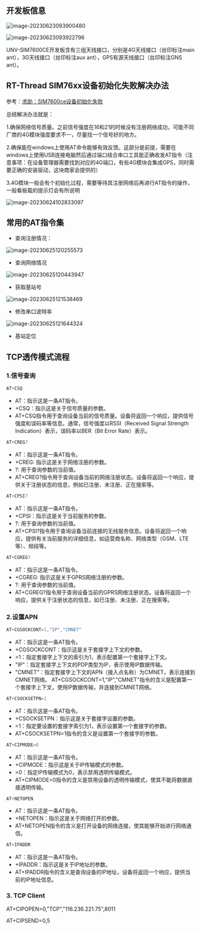 ## 开发板信息

![image-20230623093900480](https://cdn.jsdelivr.net/gh/kurisaW/picbed/img2023/202306230939807.png)

![image-20230623093922796](https://cdn.jsdelivr.net/gh/kurisaW/picbed/img2023/202306230939991.png)



UNV-SIM7600CE开发板含有三组天线接口，分别是4G天线接口（丝印标注main ant），3G天线接口（丝印标注aux ant），GPS有源天线接口（丝印标注GNS ant）。

## RT-Thread SIM76xx设备初始化失败解决办法

参考：[求助：SIM7600ce设备初始化失败](https://club.rt-thread.org/ask/question/4cdcb056b4b4dc1b.html)

总结解决办法就是：

1.确保网络信号质量。之前信号强度在16和21的时候没有注册网络成功，可能不同厂商的4G模块强度要求不一，尽量找一个信号好的地方。

2.确保能在windows上使用AT命令能够有效反馈。这部分是前提，需要在windows上使用USB连接电脑然后通过端口结合串口工具能正确收发AT指令（注意事项：在设备管理器需要找到对应的4G端口，有些4G模块会集成GPS，同时需要正确的安装驱动，这块商家会提供的）

3.4G模块一般会有个初始化过程，需要等待其注册网络后再进行AT指令的操作，一般看板载的提示灯会有所说明

![image-20230624102833097](https://cdn.jsdelivr.net/gh/kurisaW/picbed/img2023/202306241028479.png)

## 常用的AT指令集

* 查询注册情况：

![image-20230625120255573](https://cdn.jsdelivr.net/gh/kurisaW/picbed/img2023/202306251202990.png)

* 查询网络情况

![image-20230625120443947](https://cdn.jsdelivr.net/gh/kurisaW/picbed/img2023/202306251204001.png)

* 获取基站号

![image-20230625121538469](https://cdn.jsdelivr.net/gh/kurisaW/picbed/img2023/202306251215526.png)

* 修改串口波特率

![image-20230625121644324](https://cdn.jsdelivr.net/gh/kurisaW/picbed/img2023/202306251216372.png)

* 基站定位

## TCP透传模式流程

### 1.信号查询

```c
AT+CSQ
```

* AT：指示这是一条AT指令。
* +CSQ：指示这是关于信号质量的参数。
* AT+CSQ指令用于查询设备当前的信号质量。设备将返回一个响应，提供信号强度和误码率等信息。通常，信号强度以RSSI（Received Signal Strength Indication）表示，误码率以BER（Bit Error Rate）表示。

```c
AT+CREG?
```

* AT：指示这是一条AT指令。
* +CREG: 指示这是关于网络注册的参数。
* ?: 用于查询参数的当前值。
* AT+CREG?指令用于查询设备当前的网络注册状态。设备将返回一个响应，提供关于注册状态的信息，例如已注册、未注册、正在搜索等。

```c
AT+CPSI?
```

* AT：指示这是一条AT指令。
* +CPSI：指示这是关于当前服务的参数。
* ?: 用于查询参数的当前值。
* AT+CPSI?指令用于查询设备当前连接的无线服务信息。设备将返回一个响应，提供有关当前服务的详细信息，如运营商名称、网络类型（GSM、LTE等）、频段等。

```c
AT+CGREG?
```

* AT：指示这是一条AT指令。
* +CGREG: 指示这是关于GPRS网络注册的参数。
* ?: 用于查询参数的当前值。
* AT+CGREG?指令用于查询设备当前的GPRS网络注册状态。设备将返回一个响应，提供关于注册状态的信息，如已注册、未注册、正在搜索等。

### 2.设置APN

```c
AT+CGSOCKCONT=1,"IP","CMNET"
```

* AT：指示这是一条AT指令。
* +CGSOCKCONT：指示这是关于套接字上下文的参数。
* =1：指定套接字上下文的索引为1，表示配置第一个套接字上下文。
* "IP"：指定套接字上下文的PDP类型为IP，表示使用IP数据传输。
* "CMNET"：指定套接字上下文的APN（接入点名称）为CMNET，表示连接到CMNET网络。
  AT+CGSOCKCONT=1,"IP","CMNET"指令的含义是配置第一个套接字上下文，使用IP数据传输，并连接到CMNET网络。

```c
AT+CSOCKSETPN=1
```

* AT：指示这是一条AT指令。
* +CSOCKSETPN：指示这是关于套接字设置的参数。
* =1：指定要设置的套接字索引为1，表示设置第一个套接字的参数。
* AT+CSOCKSETPN=1指令的含义是设置第一个套接字的参数。

```c
AT+CIPMODE=0
```

* AT：指示这是一条AT指令。
* +CIPMODE：指示这是关于IP传输模式的参数。
* =0：指定IP传输模式为0，表示禁用透明传输模式。
* AT+CIPMODE=0指令的含义是禁用设备的透明传输模式，使其不能将数据直接透明传输。

```c
AT+NETOPEN
```

* AT：指示这是一条AT指令。
* +NETOPEN：指示这是关于网络打开的参数。
* AT+NETOPEN指令的含义是打开设备的网络连接，使其能够开始进行网络通信。

```c
AT+IPADDR
```

* AT：指示这是一条AT指令。
* +IPADDR：指示这是关于IP地址的参数。
* AT+IPADDR指令的含义是查询设备的IP地址，设备将返回一个响应，提供当前的IP地址信息。

### 3. TCP Client

AT+CIPOPEN=0,"TCP","116.236.221.75",8011

AT+CIPSEND=0,5
